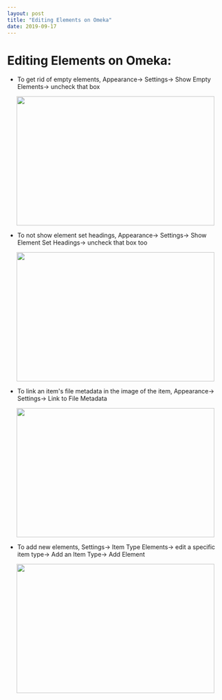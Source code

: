 ```yaml
---
layout: post
title: "Editing Elements on Omeka"
date: 2019-09-17
---
```

# Editing Elements on Omeka: #

  * To get rid of empty elements, Appearance-> Settings-> Show Empty Elements-> uncheck that box
  
  <p align="center">
    <img width="460" height="300" src="https://user-images.githubusercontent.com/54911846/65054543-b8e7af00-d93b-11e9-9b0d-8034227c173b.png">
  </p>
 
 * To not show element set headings, Appearance-> Settings-> Show Element Set Headings-> uncheck that box too
 
 <p align="center">
   <img width="460" height="300" src="https://user-images.githubusercontent.com/54911846/65054587-d0269c80-d93b-11e9-9aa3-b8117db5b1db.png">
 </p>
 
 * To link an item's file metadata in the image of the item, Appearance-> Settings-> Link to File Metadata
  
  <p align="center">
   <img width="460" height="300" src="https://user-images.githubusercontent.com/54911846/65054625-dfa5e580-d93b-11e9-8c12-eec7fb864e59.png">
  </p>
 
 * To add new elements, Settings-> Item Type Elements-> edit a specific item type-> Add an Item Type-> Add Element
  
  <p align="center"> 
   <img width="460" height="300" src="https://user-images.githubusercontent.com/54911846/65053739-6bb70d80-d93a-11e9-83c0-292c15d46ca2.png">
  </p>
